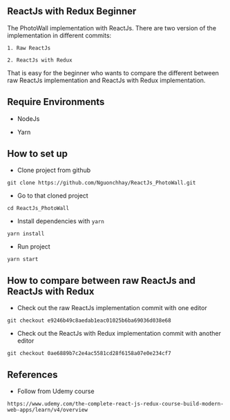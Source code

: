 ReactJs with Redux Beginner
--------------------------------

The PhotoWall implementation with ReactJs. There are two version of the implementation in different commits:
```
1. Raw ReactJs

2. ReactJs with Redux
```
That is easy for the beginner who wants to compare the different between raw ReactJs implementation and ReactJs with Redux implementation.

Require Environments
--------------------

* NodeJs

* Yarn

How to set up
-------------

* Clone project from github
```
git clone https://github.com/Nguonchhay/ReactJs_PhotoWall.git
```

* Go to that cloned project
```
cd ReactJs_PhotoWall
```

* Install dependencies with `yarn`
```
yarn install
```

* Run project
```
yarn start
```

How to compare between raw ReactJs and ReactJs with Redux
---------------------------------------------------------------

* Check out the raw ReactJs implementation commit with one editor
```
git checkout e9246b49c8aedab1eac01025b6ba69036d038e68
```

* Check out the ReactJs with Redux implementation commit with another editor
```
git checkout 0ae6889b7c2e4ac5581cd28f6158a07e0e234cf7
```

References
----------

* Follow from Udemy course
```
https://www.udemy.com/the-complete-react-js-redux-course-build-modern-web-apps/learn/v4/overview
```